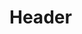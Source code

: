 <!-- TITLE: Development Documentation -->
<!-- SUBTITLE: A quick summary of Development Documentation -->

# Header